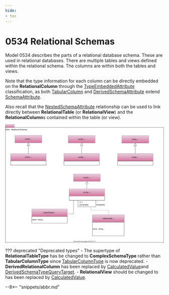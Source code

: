 ```yaml
---
hide:
- toc
---
```


<!-- SPDX-License-Identifier: CC-BY-4.0 -->
<!-- Copyright Contributors to the ODPi Egeria project. -->

# 0534 Relational Schemas

Model 0534 describes the parts of a relational database schema.
These are used in relational databases.
There are multiple tables and views defined within the relational schema.
The columns are within both the tables and views.

Note that the type information for each column can be directly embedded on the **RelationalColumn** through the
[TypeEmbeddedAttribute](/egeria-docs/types/5/0505-Schema-Attributes.md) classification, as both [TabularColumn](/egeria-docs/types/5/0530-Tabular-Schemas.md) and
[DerivedSchemaAttribute](/egeria-docs/types/5/0512-Derived-Schema-Elements.md) extend [SchemaAttribute](/egeria-docs/types/5/0505-Schema-Attributes.md).

Also recall that the [NestedSchemaAttribute](0505-Schema-Attributes.md) relationship can be used to link directly
between **RelationalTable** (or **RelationalView**) and the **RelationalColumn**s contained within the table (or view).

![UML](0534-Relational-Schemas.svg)

??? deprecated "Deprecated types"
     - The supertype of **RelationalTableType** has be changed to **ComplexSchemaType** rather than **TabularColumnType** since [TabularColumnType](0530-Tabular-Schemas.md) is now deprecated.
     - **DerivedRelationalColumn** has been replaced by [CalculatedValue](0512-Derived-Schema-Elements.md)and [DerivedSchemaTypeQueryTarget](0512-Derived-Schema-Elements.md).
     - **RelationalView** should be changed to has been replaced by [CalculatedValue](0512-Derived-Schema-Elements.md).

--8<-- "snippets/abbr.md"